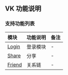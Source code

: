 ## VK 功能说明

### 支持功能列表

| 模块 | 功能说明 | 备注 |
| :-- | :------- | :--- |
| [Login](VK/login.md) | 登录模块 | - |
| [Share](VK/share.md) | 分享 | - |
| [Friend](VK/friend.md) | 关系链 | - |

